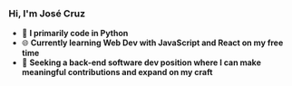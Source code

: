 ### Hi, I'm José Cruz

-  🐍 **I primarily code in Python**
-  🌐 **Currently learning Web Dev with JavaScript and React on my free time**
-  📝 **Seeking a back-end software dev position where I can make meaningful contributions and expand on my craft**
